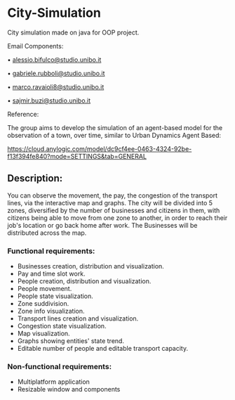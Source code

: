 # City-Simulation
City simulation made on java for OOP project.

Email Components:

• alessio.bifulco@studio.unibo.it

• gabriele.rubboli@studio.unibo.it

• marco.ravaioli8@studio.unibo.it

• sajmir.buzi@studio.unibo.it

 

Reference:

The group aims to develop the simulation of an agent-based model for the observation of a town, over time, similar to Urban Dynamics Agent Based:

https://cloud.anylogic.com/model/dc9cf4ee-0463-4324-92be-f13f394fe840?mode=SETTINGS&tab=GENERAL

## Description:

You can observe the movement, the pay, the congestion of the transport lines, via the interactive map and graphs. The city will be divided into 5 zones, diversified by the number of businesses and citizens in them, with citizens being able to move from one zone to another, in order to reach their job's location or go back home after work.
The Businesses will be distributed across the map.

### Functional requirements:

* Businesses creation, distribution and visualization.
* Pay and time slot work.
* People creation, distribution and visualization.
* People movement.
* People state visualization.
* Zone suddivision.
* Zone info visualization.
* Transport lines creation and visualization.
* Congestion state visualization.
* Map visualization.
* Graphs showing entities' state trend.
* Editable number of people and editable transport capacity.

### Non-functional requirements:

* Multiplatform application
* Resizable window and components
